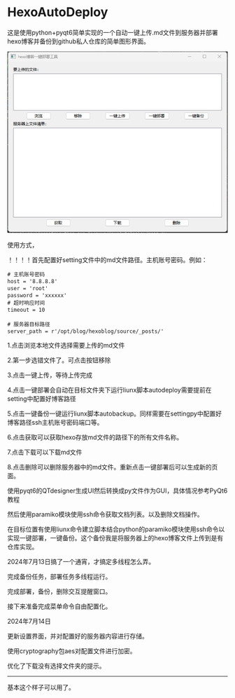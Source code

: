 # HexoAutoDeploy
这是使用python+pyqt6简单实现的一个自动一键上传.md文件到服务器并部署hexo博客并备份到github私人仓库的简单图形界面。

![](demo.png)

使用方式，

！！！！首先配置好setting文件中的md文件路径。主机账号密码。例如：

```
# 主机账号密码
host = '8.8.8.8'
user = 'root'
password = 'xxxxxx'
# 超时响应时间
timeout = 10

# 服务器目标路径
server_path = r'/opt/blog/hexoblog/source/_posts/'
```

1.点击浏览本地文件选择需要上传的md文件

2.第一步选错文件了。可点击按钮移除

3.点击一键上传，等待上传完成

4.点击一键部署会自动在目标文件夹下运行liunx脚本autodeploy需要提前在setting中配置好博客路径

5.点击一键备份一键运行liunx脚本autobackup。同样需要在settingpy中配置好博客路径ssh主机账号密码端口等。

6.点击获取可以获取hexo存放md文件的路径下的所有文件名称。

7.点击下载可以下载md文件

8.点击删除可以删除服务器中的md文件。重新点击一键部署后可以生成新的页面。

使用pyqt6的QTdesigner生成UI然后转换成py文件作为GUI，具体情况参考PyQt6教程

[](https://www.pythontutorial.net/pyqt/pyqt-hello-world/)

然后使用paramiko模块使用ssh命令获取文档列表。以及删除文档操作。

在目标位置有使用liunx命令建立脚本结合python的paramiko模块使用ssh命令以实现一键部署，一键备份。这个备份我是将服务器上的hexo博客文件上传到是有仓库实现。



2024年7月13日搞了一个通宵，才搞定多线程怎么弄。

完成备份任务，部署任务多线程运行。

完成部署，备份，删除交互提醒窗口。

接下来准备完成菜单命令自由配置化。


2024年7月14日

更新设置界面，并对配置好的服务器内容进行存储。

使用cryptography包aes对配置文件进行加密。

优化了下载没有选择文件夹的提示。

---

基本这个样子可以用了。
